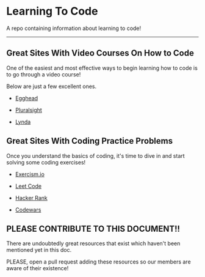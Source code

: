 # Learning To Code
A repo containing information about learning to code!

---

## Great Sites With Video Courses On How to Code
One of the easiest and most effective ways to begin learning how to code is to go through a video course! 

Below are just a few excellent ones.


- [Egghead](https://egghead.io/)

- [Pluralsight](https://www.pluralsight.com/)

- [Lynda](https://www.lynda.com/)



## Great Sites With Coding Practice Problems
Once you understand the basics of coding, it's time to dive in and start solving some coding exercises!

- [Exercism.io](https://exercism.io/)

- [Leet Code](https://leetcode.com/)

- [Hacker Rank](https://www.hackerrank.com/)

- [Codewars](https://www.codewars.com/)

## PLEASE CONTRIBUTE TO THIS DOCUMENT!!
There are undoubtedly great resources that exist which haven't been mentioned yet in this doc. 

PLEASE, open a pull request adding these resources so our members are aware of their existence!
